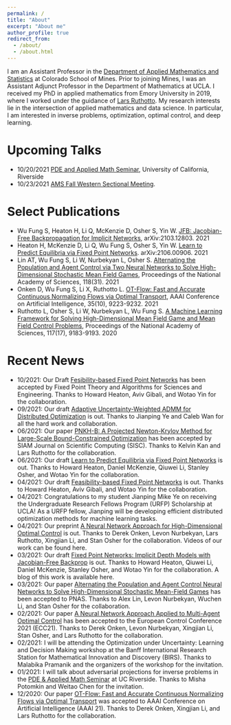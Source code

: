 ```yaml
---
permalink: /
title: "About"
excerpt: "About me"
author_profile: true
redirect_from:
  - /about/
  - /about.html
---
```


I am an Assistant Professor in the [Department of Applied Mathematics and Statistics](https://ams.mines.edu/) at Colorado School of Mines. Prior to joining Mines, I was an Assistant Adjunct Professor in the Department of Mathematics at UCLA. I received my PhD  in applied mathematics from Emory University in 2019, where I worked under the guidance of [Lars Ruthotto](https://www.mathcs.emory.edu/~lruthot/). My research interests lie in the intersection of applied mathematics and data science. In particular, I am interested in inverse problems, optimization, optimal control, and deep learning.

Upcoming Talks
======
<!-- * 08/24/2021 [AMS Sectional Meeting: SpecialM Session on Theoretical and Applied perspectives in Machine Learning](http://www.ams.org/meetings/sectional/2283_progfull.html) -->
<!-- * 09/10/2021 [Applied Mathematics and Statistics Colloquium](https://ams.mines.edu/colloquia/), Colorado School of Mines. -->
<!-- * 10/08/2021 [AMS Research Open House](https://ams.mines.edu/colloquia/), Colorado School of Mines -->
<!-- * 10/12/2021 [Statistics, Optimization and Machine Learning Seminar](https://sites.google.com/colorado.edu/statoptml/), University of Colorado, Boulder. -->
* 10/20/2021 [PDE and Applied Math Seminar](https://mathdept.ucr.edu/events/weekly-seminars), University of California, Riverside
* 10/23/2021 [AMS Fall Western Sectional Meeting](https://www.ams.org/meetings/sectional/2283_progfull.html).

Select Publications
======
* Wu Fung S, Heaton H, Li Q, McKenzie D, Osher S, Yin W. [JFB: Jacobian-Free Backpropagation for Implicit Networks](https://arxiv.org/abs/2103.12803), arXiv:2103.12803. 2021
* Heaton H, McKenzie D, Li Q, Wu Fung S, Osher S, Yin W. [Learn to Predict Equilibria via Fixed Point Networks](https://arxiv.org/abs/2106.00906). arXiv:2106.00906. 2021
* Lin AT, Wu Fung S, Li W, Nurbekyan L, Osher S. [Alternating the Population and Agent Control via Two Neural Networks to Solve High-Dimensional Stochastic Mean Field Games](https://www.pnas.org/content/118/31/e2024713118), Proceedings of the National Academy of Sciences, 118(31). 2021
* Onken D, Wu Fung S, Li X, Ruthotto L. [OT-Flow: Fast and Accurate Continuous Normalizing Flows via Optimal Transport](https://ojs.aaai.org/index.php/AAAI/article/view/17113), AAAI Conference on Artificial Intelligence, 35(10), 9223-9232. 2021
* Ruthotto L, Osher S, Li W, Nurbekyan L, Wu Fung S. [A Machine Learning Framework for Solving High-Dimensional Mean Field Game and Mean Field Control Problems](https://www.pnas.org/content/117/17/9183), Proceedings of the National Academy of Sciences, 117(17), 9183-9193. 2020

Recent News
======
* 10/2021: Our Draft [Fesibility-based Fixed Point Networks](https://arxiv.org/abs/2104.14090) has been accepted by Fixed Point Theory and Algorithms for Sciences and Engineering. Thanks to Howard Heaton, Aviv Gibali, and Wotao Yin for the collaboration.
* 09/2021: Our draft [Adaptive Uncertainty-Weighted ADMM for Distributed Optimization](https://arxiv.org/abs/2109.01089) is out. Thanks to Jianping Ye and Caleb Wan for all the hard work and collaboration.
* 06/2021: Our paper [PNKH-B: A Projected Newton-Krylov Method for Large-Scale Bound-Constrained Optimization](https://arxiv.org/abs/2005.13639) has been accepted by SIAM Journal on Scientific Computing (SISC). Thanks to Kelvin Kan and Lars Ruthotto for the collaboration.
* 06/2021: Our draft [Learn to Predict Equilibria via Fixed Point Networks](http://arxiv.org/abs/2106.00906) is out. Thanks to Howard Heaton, Daniel McKenzie, Qiuwei Li, Stanley Osher, and Wotao Yin for the collaboration.
* 04/2021: Our draft [Feasibility-based Fixed Point Networks](https://arxiv.org/abs/2104.14090) is out. Thanks to Howard Heaton, Aviv Gibali, and Wotao Yin for the collaboration.
* 04/2021: Congratulations to my student Jianping Mike Ye on receiving the Undergraduate Research Fellows Program (URFP) Scholarship at UCLA! As a URFP fellow, Jianping will be developing efficient distributed optimization methods for machine learning tasks.
* 04/2021: Our preprint [A Neural Network Approach for High-Dimensional Optimal Control](https://arxiv.org/abs/2104.03270) is out. Thanks to Derek Onken, Levon Nurbekyan, Lars Ruthotto, Xingjian Li, and Stan Osher for the collaboration. Videos of our work can be found here.
* 03/2021: Our draft [Fixed Point Networks: Implicit Depth Models with Jacobian-Free Backprop](https://arxiv.org/abs/2103.12803) is out. Thanks to Howard Heaton, Qiuwei Li, Daniel McKenzie, Stanley Osher, and Wotao Yin for the collaboration. A blog of this work is available here.
* 03/2021: Our paper [Alternating the Population and Agent Control Neural Networks to Solve High-Dimensional Stochastic Mean-Field Games](https://arxiv.org/abs/2002.10113) has been accepted to PNAS. Thanks to Alex Lin, Levon Nurbekyan, Wuchen Li, and Stan Osher for the collaboration.
* 02/2021: Our paper [A Neural Network Approach Applied to Multi-Agent Optimal Control](https://arxiv.org/abs/2011.04757) has been accepted to the European Control Conference 2021 (ECC21). Thanks to Derek Onken, Levon Nurbekyan, Xingjian Li, Stan Osher, and Lars Ruthotto for the collaboration.
* 02/2021: I will be attending the Optimization under Uncertainty: Learning and Decision Making workshop at the Banff International Research Station for Mathematical Innovation and Discovery (BIRS). Thanks to Malabika Pramanik and the organizers of the workshop for the invitation.
* 01/2021: I will talk about adversarial projections for inverse problems in the [PDE & Applied Math Seminar](https://sites.google.com/ucr.edu/ucriverside-math-ampde-seminar/) at UC Riverside. Thanks to Misha Potomkin and Weitao Chen for the invitation.
* 12/2020: Our paper [OT-Flow: Fast and Accurate Continuous Normalizing Flows via Optimal Transport](https://arxiv.org/abs/2006.00104) was accepted to AAAI Conference on Artificial Intelligence (AAAI 21). Thanks to Derek Onken, Xingjian Li, and Lars Ruthotto for the collaboration.
